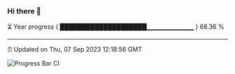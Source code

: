 ### Hi there 👋

⏳ Year progress { ████████████████████▁▁▁▁▁▁▁▁▁▁ } 68.36 %

---

⏰ Updated on Thu, 07 Sep 2023 12:18:56 GMT

![Progress Bar CI](https://github.com/liununu/liununu/workflows/Progress%20Bar%20CI/badge.svg)
